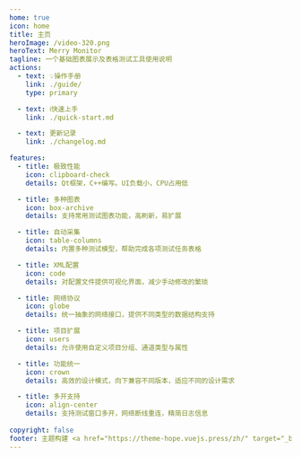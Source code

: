 ```yaml
---
home: true
icon: home
title: 主页
heroImage: /video-320.png
heroText: Merry Monitor
tagline: 一个基础图表展示及表格测试工具使用说明
actions:
  - text: 💡操作手册
    link: ./guide/
    type: primary

  - text: ℹ️快速上手
    link: ./quick-start.md

  - text: 更新记录
    link: ./changelog.md

features:
  - title: 极致性能
    icon: clipboard-check
    details: Qt框架，C++编写。UI负载小，CPU占用低

  - title: 多种图表
    icon: box-archive
    details: 支持常用测试图表功能，高刷新，易扩展

  - title: 自动采集
    icon: table-columns
    details: 内置多种测试模型，帮助完成各项测试任务表格

  - title: XML配置
    icon: code
    details: 对配置文件提供可视化界面，减少手动修改的繁琐

  - title: 网络协议
    icon: globe
    details: 统一抽象的网络接口，提供不同类型的数据结构支持

  - title: 项目扩展
    icon: users
    details: 允许使用自定义项目分组、通道类型与属性

  - title: 功能统一
    icon: crown
    details: 高效的设计模式，向下兼容不同版本，适应不同的设计需求

  - title: 多开支持
    icon: align-center
    details: 支持测试窗口多开，网络断线重连，精简日志信息
        
copyright: false
footer: 主题构建 <a href="https://theme-hope.vuejs.press/zh/" target="_blank">VuePress Theme Hope</a> | MIT Licensed | Copyright © 2023-present merry merry
---
```

